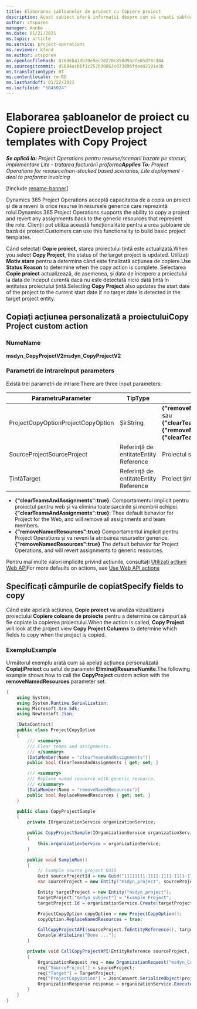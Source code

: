 ```yaml
---
title: Elaborarea șabloanelor de proiect cu Copiere proiect
description: Acest subiect oferă informații despre cum să creați șabloane de proiect utilizând acțiunea personalizată Copiere proiect.
author: stsporen
manager: Annbe
ms.date: 01/21/2021
ms.topic: article
ms.service: project-operations
ms.reviewer: kfend
ms.author: stsporen
ms.openlocfilehash: 87696b41db20e9ec70270c850d9acfe05df8cd84
ms.sourcegitcommit: d5004acb6f1c257b30063c873896fdea92191e3b
ms.translationtype: HT
ms.contentlocale: ro-RO
ms.lasthandoff: 01/22/2021
ms.locfileid: "5045024"
---
```

# <a name="develop-project-templates-with-copy-project"></a><span data-ttu-id="00f23-103">Elaborarea șabloanelor de proiect cu Copiere proiect</span><span class="sxs-lookup"><span data-stu-id="00f23-103">Develop project templates with Copy Project</span></span>

<span data-ttu-id="00f23-104">_**Se aplică la:** Project Operations pentru resurse/scenarii bazate pe stocuri, implementare Lite - tratarea facturării proforma_</span><span class="sxs-lookup"><span data-stu-id="00f23-104">_**Applies To:** Project Operations for resource/non-stocked based scenarios, Lite deployment - deal to proforma invoicing_</span></span>

[!include [rename-banner](~/includes/cc-data-platform-banner.md)]

<span data-ttu-id="00f23-105">Dynamics 365 Project Operations acceptă capacitatea de a copia un proiect și de a reveni la orice resurse în resursele generice care reprezintă rolul.</span><span class="sxs-lookup"><span data-stu-id="00f23-105">Dynamics 365 Project Operations supports the ability to copy a project and revert any assignments back to the generic resources that represent the role.</span></span> <span data-ttu-id="00f23-106">Clienții pot utiliza această funcționalitate pentru a crea șabloane de bază de proiect.</span><span class="sxs-lookup"><span data-stu-id="00f23-106">Customers can use this functionality to build basic project templates.</span></span>

<span data-ttu-id="00f23-107">Când selectați **Copie proiect**, starea proiectului țintă este actualizată.</span><span class="sxs-lookup"><span data-stu-id="00f23-107">When you select **Copy Project**, the status of the target project is updated.</span></span> <span data-ttu-id="00f23-108">Utilizați **Motiv stare** pentru a determina când este finalizată acțiunea de copiere.</span><span class="sxs-lookup"><span data-stu-id="00f23-108">Use **Status Reason** to determine when the copy action is complete.</span></span> <span data-ttu-id="00f23-109">Selectarea **Copie proiect** actualizează, de asemenea, și data de începere a proiectului la data de început curentă dacă nu este detectată nicio dată țintă în entitatea proiectului țintă.</span><span class="sxs-lookup"><span data-stu-id="00f23-109">Selecting **Copy Project** also updates the start date of the project to the current start date if no target date is detected in the target project entity.</span></span>

## <a name="copy-project-custom-action"></a><span data-ttu-id="00f23-110">Copiați acțiunea personalizată a proiectului</span><span class="sxs-lookup"><span data-stu-id="00f23-110">Copy Project custom action</span></span> 

### <a name="name"></a><span data-ttu-id="00f23-111">Nume</span><span class="sxs-lookup"><span data-stu-id="00f23-111">Name</span></span> 

<span data-ttu-id="00f23-112">**msdyn_CopyProjectV2**</span><span class="sxs-lookup"><span data-stu-id="00f23-112">**msdyn_CopyProjectV2**</span></span>

### <a name="input-parameters"></a><span data-ttu-id="00f23-113">Parametri de intrare</span><span class="sxs-lookup"><span data-stu-id="00f23-113">Input parameters</span></span>
<span data-ttu-id="00f23-114">Există trei parametri de intrare:</span><span class="sxs-lookup"><span data-stu-id="00f23-114">There are three input parameters:</span></span>

| <span data-ttu-id="00f23-115">Parametru</span><span class="sxs-lookup"><span data-stu-id="00f23-115">Parameter</span></span>          | <span data-ttu-id="00f23-116">Tip</span><span class="sxs-lookup"><span data-stu-id="00f23-116">Type</span></span>   | <span data-ttu-id="00f23-117">Valori</span><span class="sxs-lookup"><span data-stu-id="00f23-117">Values</span></span>                                                   | 
|--------------------|--------|----------------------------------------------------------|
| <span data-ttu-id="00f23-118">ProjectCopyOption</span><span class="sxs-lookup"><span data-stu-id="00f23-118">ProjectCopyOption</span></span>  | <span data-ttu-id="00f23-119">Șir</span><span class="sxs-lookup"><span data-stu-id="00f23-119">String</span></span> | <span data-ttu-id="00f23-120">**{"removeNamedResources":true}** sau **{"clearTeamsAndAssignments":true}**</span><span class="sxs-lookup"><span data-stu-id="00f23-120">**{"removeNamedResources":true}** or **{"clearTeamsAndAssignments":true}**</span></span> |
| <span data-ttu-id="00f23-121">SourceProject</span><span class="sxs-lookup"><span data-stu-id="00f23-121">SourceProject</span></span>      | <span data-ttu-id="00f23-122">Referință de entitate</span><span class="sxs-lookup"><span data-stu-id="00f23-122">Entity Reference</span></span> | <span data-ttu-id="00f23-123">Proiectul sursă</span><span class="sxs-lookup"><span data-stu-id="00f23-123">Source Project</span></span> |
| <span data-ttu-id="00f23-124">Țintă</span><span class="sxs-lookup"><span data-stu-id="00f23-124">Target</span></span>             | <span data-ttu-id="00f23-125">Referință de entitate</span><span class="sxs-lookup"><span data-stu-id="00f23-125">Entity Reference</span></span> | <span data-ttu-id="00f23-126">Proiect țintă</span><span class="sxs-lookup"><span data-stu-id="00f23-126">Target Project</span></span> |


- <span data-ttu-id="00f23-127">**{"clearTeamsAndAssignments":true}**: Comportamentul implicit pentru proiectul pentru web și va elimina toate sarcinile și membrii echipei.</span><span class="sxs-lookup"><span data-stu-id="00f23-127">**{"clearTeamsAndAssignments":true}**: Thee default behavior for Project for the Web, and will remove all assignments and team members.</span></span>
- <span data-ttu-id="00f23-128">**{"removeNamedResources":true}** Comportamentul implicit pentru Project Operations și va reveni la atribuirea resurselor generice.</span><span class="sxs-lookup"><span data-stu-id="00f23-128">**{"removeNamedResources":true}** The default behavior for Project Operations, and will revert assignments to generic resources.</span></span>

<span data-ttu-id="00f23-129">Pentru mai multe valori implicite privind acțiunile, consultați [Utilizați acțiuni Web API](https://docs.microsoft.com/powerapps/developer/common-data-service/webapi/use-web-api-actions)</span><span class="sxs-lookup"><span data-stu-id="00f23-129">For more defaults on actions, see [Use Web API actions](https://docs.microsoft.com/powerapps/developer/common-data-service/webapi/use-web-api-actions)</span></span>

## <a name="specify-fields-to-copy"></a><span data-ttu-id="00f23-130">Specificați câmpurile de copiat</span><span class="sxs-lookup"><span data-stu-id="00f23-130">Specify fields to copy</span></span> 
<span data-ttu-id="00f23-131">Când este apelată acțiunea, **Copie proiect** va analiza vizualizarea proiectului **Copiere coloane de proiecte** pentru a determina ce câmpuri să fie copiate la copierea proiectului.</span><span class="sxs-lookup"><span data-stu-id="00f23-131">When the action is called, **Copy Project** will look at the project view **Copy Project Columns** to determine which fields to copy when the project is copied.</span></span>


### <a name="example"></a><span data-ttu-id="00f23-132">Exemplu</span><span class="sxs-lookup"><span data-stu-id="00f23-132">Example</span></span>
<span data-ttu-id="00f23-133">Următorul exemplu arată cum să apelați acțiunea personalizată **CopiațiProiect** cu setul de parametri **EliminațiResurseNumite**.</span><span class="sxs-lookup"><span data-stu-id="00f23-133">The following example shows how to call the **CopyProject** custom action with the **removeNamedResources** parameter set.</span></span>
```C#
{
    using System;
    using System.Runtime.Serialization;
    using Microsoft.Xrm.Sdk;
    using Newtonsoft.Json;

    [DataContract]
    public class ProjectCopyOption
    {
        /// <summary>
        /// Clear teams and assignments.
        /// </summary>
        [DataMember(Name = "clearTeamsAndAssignments")]
        public bool ClearTeamsAndAssignments { get; set; }

        /// <summary>
        /// Replace named resource with generic resource.
        /// </summary>
        [DataMember(Name = "removeNamedResources")]
        public bool ReplaceNamedResources { get; set; }
    }

    public class CopyProjectSample
    {
        private IOrganizationService organizationService;

        public CopyProjectSample(IOrganizationService organizationService)
        {
            this.organizationService = organizationService;
        }

        public void SampleRun()
        {
            // Example source project GUID
            Guid sourceProjectId = new Guid("11111111-1111-1111-1111-111111111111");
            var sourceProject = new Entity("msdyn_project", sourceProjectId);

            Entity targetProject = new Entity("msdyn_project");
            targetProject["msdyn_subject"] = "Example Project";
            targetProject.Id = organizationService.Create(targetProject);

            ProjectCopyOption copyOption = new ProjectCopyOption();
            copyOption.ReplaceNamedResources = true;

            CallCopyProjectAPI(sourceProject.ToEntityReference(), targetProject.ToEntityReference(), copyOption);
            Console.WriteLine("Done ...");
        }

        private void CallCopyProjectAPI(EntityReference sourceProject, EntityReference TargetProject, ProjectCopyOption projectCopyOption)
        {
            OrganizationRequest req = new OrganizationRequest("msdyn_CopyProjectV2");
            req["SourceProject"] = sourceProject;
            req["Target"] = TargetProject;
            req["ProjectCopyOption"] = JsonConvert.SerializeObject(projectCopyOption);
            OrganizationResponse response = organizationService.Execute(req);
        }
    }
}
```
